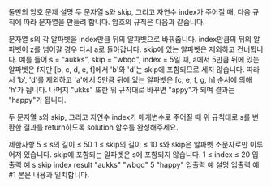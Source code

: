 둘만의 암호
문제 설명
두 문자열 s와 skip, 그리고 자연수 index가 주어질 때, 다음 규칙에 따라 문자열을 만들려 합니다. 암호의 규칙은 다음과 같습니다.

문자열 s의 각 알파벳을 index만큼 뒤의 알파벳으로 바꿔줍니다.
index만큼의 뒤의 알파벳이 z를 넘어갈 경우 다시 a로 돌아갑니다.
skip에 있는 알파벳은 제외하고 건너뜁니다.
예를 들어 s = "aukks", skip = "wbqd", index = 5일 때, a에서 5만큼 뒤에 있는 알파벳은 f지만 [b, c, d, e, f]에서 'b'와 'd'는 skip에 포함되므로 세지 않습니다. 따라서 'b', 'd'를 제외하고 'a'에서 5만큼 뒤에 있는 알파벳은 [c, e, f, g, h] 순서에 의해 'h'가 됩니다. 나머지 "ukks" 또한 위 규칙대로 바꾸면 "appy"가 되며 결과는 "happy"가 됩니다.

두 문자열 s와 skip, 그리고 자연수 index가 매개변수로 주어질 때 위 규칙대로 s를 변환한 결과를 return하도록 solution 함수를 완성해주세요.

제한사항
5 ≤ s의 길이 ≤ 50
1 ≤ skip의 길이 ≤ 10
s와 skip은 알파벳 소문자로만 이루어져 있습니다.
skip에 포함되는 알파벳은 s에 포함되지 않습니다.
1 ≤ index ≤ 20
입출력 예
s	skip	index	result
"aukks"	"wbqd"	5	"happy"
입출력 예 설명
입출력 예 #1
본문 내용과 일치합니다.

